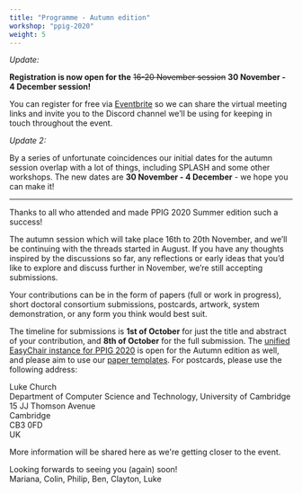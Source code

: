 ```yaml
---
title: "Programme - Autumn edition"
workshop: "ppig-2020"
weight: 5
---
```


*Update:*

**Registration is now open for the** ~~16-20 November session~~ **30 November - 4 December session!**

You can register for free via [Eventbrite](https://www.eventbrite.com/e/ppig-2020-tickets-125206129905) so we can share the virtual meeting links and invite you to the Discord channel we’ll be using for keeping in touch throughout the event.


*Update 2:*

By a series of unfortunate coincidences our initial dates for the autumn session overlap with a lot of things, including SPLASH and some other workshops. The new dates are **30 November - 4 December** - we hope you can make it!

---

Thanks to all who attended and made PPIG 2020 Summer edition such a success!

The autumn session which will take place 16th to 20th November, and we’ll be continuing with the threads started in August. If you have any thoughts inspired by the discussions so far, any reflections or early ideas that you’d like to explore and discuss further in November, we’re still accepting submissions.

Your contributions can be in the form of papers (full or work in progress), short doctoral consortium submissions, postcards, artwork, system demonstration, or any form you think would best suit.

The timeline for submissions is **1st of October** for just the title and abstract of your contribution, and **8th of October** for the full submission. The [unified EasyChair instance for PPIG 2020](https://easychair.org/conferences/?conf=ppig2020) is open for the Autumn edition as well, and please aim to use our [paper templates](https://ppig.org/author-resources/paper-templates/). For postcards, please use the following address:

Luke Church \
Department of Computer Science and Technology, University of Cambridge \
15 JJ Thomson Avenue \
Cambridge \
CB3 0FD \
UK

More information will be shared here as we're getting closer to the event.

Looking forwards to seeing you (again) soon! \
Mariana, Colin, Philip, Ben, Clayton, Luke
